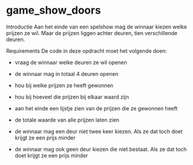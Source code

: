 # game_show_doors

Introductie
Aan het einde van een spelshow mag de winnaar kiezen welke prijzen ze wil. Maar de prijzen liggen achter deuren, tien verschillende deuren.



Requirements
De code in deze opdracht moet het volgende doen:

* vraag de winnaar welke deuren ze wil openen
* de winnaar mag in totaal 4 deuren openen
* hou bij welke prijzen ze heeft gewonnen
* hou bij hoeveel die prijzen bij elkaar waard zijn
* aan het einde een lijstje zien van de prijzen die ze gewonnen heeft
* de totale waarde van alle prijzen laten zien

* de winnaar mag een deur niet twee keer kiezen. Als ze dat toch doet krijgt ze een prijs minder
* de winnaar mag ook geen deur kiezen die niet bestaat. Als ze dat toch doet krijgt ze een prijs minder
